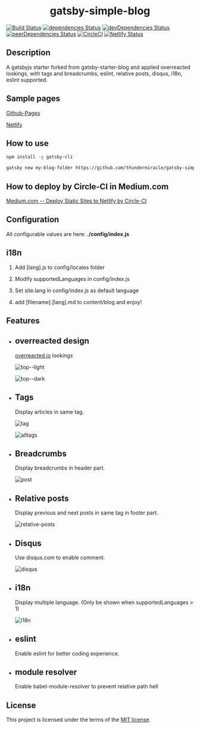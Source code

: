 <h1 align="center">gatsby-simple-blog</h1>

[![Build Status](https://travis-ci.org/thundermiracle/gatsby-simple-blog.svg)](https://travis-ci.org/thundermiracle/gatsby-simple-blog)
[![dependencies Status](https://david-dm.org/thundermiracle/gatsby-simple-blog/status.svg)](https://david-dm.org/thundermiracle/gatsby-simple-blog)
[![devDependencies Status](https://david-dm.org/thundermiracle/gatsby-simple-blog/dev-status.svg)](https://david-dm.org/thundermiracle/gatsby-simple-blog?type=dev)
[![peerDependencies Status](https://david-dm.org/thundermiracle/gatsby-simple-blog/peer-status.svg)](https://david-dm.org/thundermiracle/gatsby-simple-blog?type=peer)
[![CircleCI](https://circleci.com/gh/thundermiracle/gatsby-simple-blog.svg?style=svg)](https://circleci.com/gh/thundermiracle/gatsby-simple-blog)
[![Netlify Status](https://api.netlify.com/api/v1/badges/bdb0f821-73be-43ea-8ad5-bf002188415f/deploy-status)](https://app.netlify.com/sites/kind-thompson-8554b1/deploys)

## Description

A gatsbyjs starter forked from gatsby-starter-blog and applied overreacted lookings, with tags and breadcrumbs, eslint, relative posts, disqus, i18n, eslint supported.

## Sample pages

[Github-Pages](https://thundermiracle.github.io/gatsby-simple-blog/)

[Netlify](https://gatsby-simple-blog.thundermiracle.com/)

## How to use

```sh
npm install -g gatsby-cli

gatsby new my-blog-folder https://github.com/thundermiracle/gatsby-simple-blog
```

## How to deploy by Circle-CI in Medium.com

[Medium.com -- Deploy Static Sites to Netlify by Circle-CI](https://medium.com/@thundermiracle/deploy-static-sites-to-netlify-by-circle-ci-ab51a0b59b73?source=friends_link&sk=095db82e2f8e8ef91d03a171f217e340)

## Configuration

All configurable values are here: __./config/index.js__

## i18n

1. Add [lang].js to config/locales folder

1. Modify supportedLanguages in config/index.js

1. Set site.lang in config/index.js as default language

1. add [filename].[lang].md to content/blog and enjoy!

## Features

* ## __overreacted design__

  [overreacted.io](https://overreacted.io/) lookings

  ![top--light](./screenshots/top.png)

  ![top--dark](./screenshots/top-dark.png)

* ## __Tags__

  Display articles in same tag.

  ![tag](./screenshots/tag.png)

  ![alltags](./screenshots/alltags.png)

* ## __Breadcrumbs__

  Display breadcrumbs in header part.

  ![post](./screenshots/post.png)

* ## __Relative posts__

  Display previous and next posts in same tag in footer part.

  ![relative-posts](./screenshots/relative-posts.png)

* ## __Disqus__

  Use disqus.com to enable comment.

  ![disqus](./screenshots/disqus.png)

* ## __i18n__

  Display multiple language. (Only be shown when supportedLanguages > 1)

  ![i18n](./screenshots/i18n.png)

* ## __eslint__

  Enable eslint for better coding experience.

* ## __module resolver__

  Enable babel-module-resolver to prevent relative path hell

## License

This project is licensed under the terms of the [MIT license](/LICENSE).
